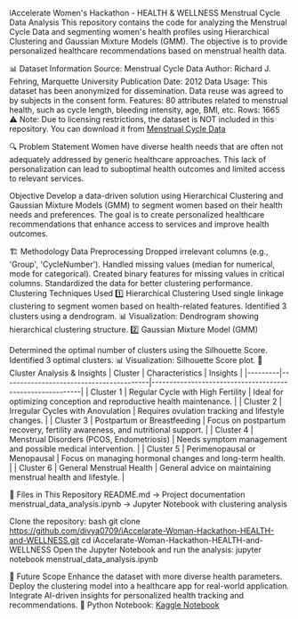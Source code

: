 iAccelerate Women's Hackathon - HEALTH & WELLNESS
Menstrual Cycle Data Analysis
This repository contains the code for analyzing the Menstrual Cycle Data and segmenting women's health profiles using Hierarchical Clustering and Gaussian Mixture Models (GMM). 
The objective is to provide personalized healthcare recommendations based on menstrual health data.

📊 Dataset Information
Source: Menstrual Cycle Data
Author: Richard J. Fehring, Marquette University
Publication Date: 2012
Data Usage: This dataset has been anonymized for dissemination. Data reuse was agreed to by subjects in the consent form.
Features: 80 attributes related to menstrual health, such as cycle length, bleeding intensity, age, BMI, etc.
Rows: 1665
⚠️ Note: Due to licensing restrictions, the dataset is NOT included in this repository. You can download it from [Menstrual Cycle Data](https://epublications.marquette.edu/data_nfp/7)


🔍 Problem Statement
Women have diverse health needs that are often not adequately addressed by generic healthcare approaches.
This lack of personalization can lead to suboptimal health outcomes and limited access to relevant services.

Objective
Develop a data-driven solution using Hierarchical Clustering and Gaussian Mixture Models (GMM) to segment women based on their health needs and preferences. 
The goal is to create personalized healthcare recommendations that enhance access to services and improve health outcomes.

🏗 Methodology
Data Preprocessing
Dropped irrelevant columns (e.g., 'Group', 'CycleNumber').
Handled missing values (median for numerical, mode for categorical).
Created binary features for missing values in critical columns.
Standardized the data for better clustering performance.
Clustering Techniques Used
1️⃣ Hierarchical Clustering
Used single linkage clustering to segment women based on health-related features.
Identified 3 clusters using a dendrogram.
📊 Visualization: Dendrogram showing hierarchical clustering structure.
2️⃣ Gaussian Mixture Model (GMM)

Determined the optimal number of clusters using the Silhouette Score.
Identified 3 optimal clusters.
📊 Visualization: Silhouette Score plot.
📌 Cluster Analysis & Insights
| Cluster | Characteristics                          | Insights                                                  |
|---------|-----------------------------------------|----------------------------------------------------------|
| Cluster 1 | Regular Cycle with High Fertility      | Ideal for optimizing conception and reproductive health maintenance. |
| Cluster 2 | Irregular Cycles with Anovulation     | Requires ovulation tracking and lifestyle changes. |
| Cluster 3 | Postpartum or Breastfeeding           | Focus on postpartum recovery, fertility awareness, and nutritional support. |
| Cluster 4 | Menstrual Disorders (PCOS, Endometriosis) | Needs symptom management and possible medical intervention. |
| Cluster 5 | Perimenopausal or Menopausal          | Focus on managing hormonal changes and long-term health. |
| Cluster 6 | General Menstrual Health              | General advice on maintaining menstrual health and lifestyle. |



📂 Files in This Repository
README.md → Project documentation
menstrual_data_analysis.ipynb → Jupyter Notebook with clustering analysis

Clone the repository:
bash
git clone https://github.com/divya0709/iAccelarate-Woman-Hackathon-HEALTH-and-WELLNESS.git
cd iAccelarate-Woman-Hackathon-HEALTH-and-WELLNESS
Open the Jupyter Notebook and run the analysis:
  jupyter notebook menstrual_data_analysis.ipynb

📌 Future Scope
Enhance the dataset with more diverse health parameters.
Deploy the clustering model into a healthcare app for real-world application.
Integrate AI-driven insights for personalized health tracking and recommendations.
📌 Python Notebook: [Kaggle Notebook](https://www.kaggle.com/code/divyapancholi/menstrual-dataset)

